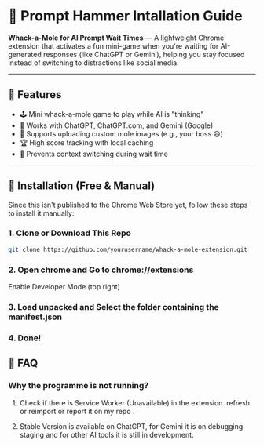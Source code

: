 # 🧠 Prompt Hammer Intallation Guide

**Whack-a-Mole for AI Prompt Wait Times** — A lightweight Chrome extension that activates a fun mini-game when you're waiting for AI-generated responses (like ChatGPT or Gemini), helping you stay focused instead of switching to distractions like social media.

---

## 🔧 Features

- 🕹️ Mini whack-a-mole game to play while AI is "thinking"
- 🤖 Works with ChatGPT, ChatGPT.com, and Gemini (Google)
- 🎨 Supports uploading custom mole images (e.g., your boss 😄)
- 🏆 High score tracking with local caching
- 🧠 Prevents context switching during wait time

---

## 🧪 Installation (Free & Manual)

Since this isn't published to the Chrome Web Store yet, follow these steps to install it manually:

### 1. Clone or Download This Repo

```bash
git clone https://github.com/yourusername/whack-a-mole-extension.git
```

### 2. Open chrome and Go to chrome://extensions
Enable Developer Mode (top right)

### 3. Load unpacked and Select the folder containing the manifest.json

### 4. Done!

## 🧠 FAQ

### Why the programme is not running?

1. Check if there is Service Worker (Unavailable) in the extension. refresh or reimport or report it on my repo .

2. Stable Version is available on ChatGPT, for Gemini it is on debugging staging and for other AI tools it is still in development.